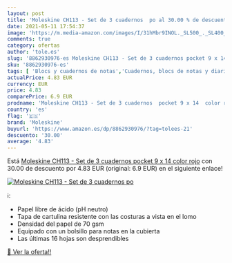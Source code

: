 ```yaml
---
layout: post
title: 'Moleskine CH113 - Set de 3 cuadernos  po al 30.00 % de descuento'
date: 2021-05-11 17:54:37
image: 'https://m.media-amazon.com/images/I/31hMbr9INOL._SL500_._SL400_.jpg'
comments: true
category: ofertas
author: 'tole.es'
slug: '8862930976-es Moleskine CH113 - Set de 3 cuadernos pocket 9 x 14 color rojo'
sku: '8862930976-es'
tags: [ 'Blocs y cuadernos de notas','Cuadernos, blocs de notas y diarios','Hogar, manualidades y estilos de vida','Libros','Oficina y papelería','Productos de papel para oficina','moleskine', ]
actualPrice: 4.83 EUR
currency: EUR
price: 4.83
comparePrice: 6.9 EUR
prodname: 'Moleskine CH113 - Set de 3 cuadernos  pocket 9 x 14  color rojo'
country: 'es'
flag: '🇪🇸'
brand: 'Moleskine'
buyurl: 'https://www.amazon.es/dp/8862930976/?tag=tolees-21'
descuento: '30.00'
average: '4.83'
---
```


Está [Moleskine CH113 - Set de 3 cuadernos  pocket 9 x 14  color rojo](https://www.amazon.es/dp/8862930976/?tag=tolees-21) con 30.00 de descuento por 4.83 EUR (original: 6.9 EUR) en el siguiente enlace!

[![Moleskine CH113 - Set de 3 cuadernos  po](https://m.media-amazon.com/images/I/31hMbr9INOL._SL500_._SL400_.jpg)](https://www.amazon.es/dp/8862930976/?tag=tolees-21)

ℹ️:

- Papel libre de ácido (pH neutro)
- Tapa de cartulina resistente con las costuras a vista en el lomo
- Densidad del papel de 70 gsm
- Equipado con un bolsillo para notas en la cubierta
- Las últimas 16 hojas son desprendibles

[🛒 Ver la oferta!!](https://www.amazon.es/dp/8862930976/?tag=tolees-21)
